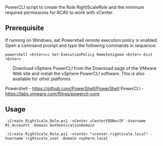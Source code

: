 PowerCLI script to create the Role RightScaleRole and the minimum required permissions for RCAV to work with vCenter. 


Prerequisite
-------------
If running on Windows, set Powershell remote execution policy is enabled. Open a command prompt and type the following commands in sequence:

`powershell <Enter>cc
Set-ExecutionPolicy RemoteSigned <Enter>
Exit <Enter>`

<ol>Download vSphere PowerCLI from the Download page of the VMware Web site and install the vSphere PowerCLI software. This is also available for other platforms</ol>

<t> Powershell - https://github.com/PowerShell/PowerShell </t>
<t> PowerCLI - https://labs.vmware.com/flings/powercli-core </t>

Usage
-------------

`.\Create_RightScale_Role.ps1 -vCenter vCenterFQDNorIP -Username RS_Accountt -Domain AuthenticationDomain`

`.\Create_RightScale_Role.ps1 -vCenter "vcenter.rightscale.local" -Username rightscale_user -Domain vsphere.local`
